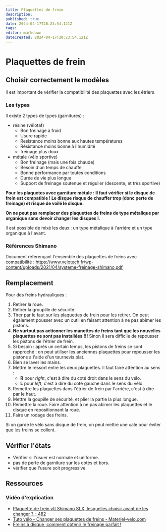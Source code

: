 ```yaml
---
title: Plaquettes de frein
description: 
published: true
date: 2024-04-17T20:23:54.121Z
tags: 
editor: markdown
dateCreated: 2024-04-17T20:23:54.121Z
---
```


# Plaquettes de frein

## Choisir correctement le modèles

Il est important de vérifier la compatibilité des plaquettes avec les étriers.

### Les types

Il existe 2 types de types (garnitures) :
- résine (vélotaf)
	- Bon freinage à froid
    - Usure rapide
    - Resistance moins bonne aux hautes températures
    - Résistance moins bonne à l'humidité
    - freinage plus doux
- métale (vélo sportive)
	- Bon freinage (mais une fois chaude)
    - Besoin d'un temps de chauffe
    - Bonne performance par toutes conditions
    - Durée de vie plus longue
    - Support de freinage soutenue et régulier (descente, et très sportive)

**Pour les plaquetes avec garniture métale : Il faut vérifier si le disque de frein est compatible ! Le disque risque de chauffer trop (donc perte de freinage) et risque de voilé le disque.**

**On ne peut pas remplacer des plaquettes de freins de type métalique par organique sans devoir changer les disques !**.

Il est possible de mixé les deux : un type métalique à l'arriére et un type organique à l'avant.

### Références Shimano

Document référençant l'ensemble des plaquettes de freins avec compatibilité : <https://www.velotech.fr/wp-content/uploads/2021/04/systeme-freinage-shimano.pdf>

## Remplacement

Pour des freins hydrauliques :

1. Retirer la roue.
1. Retirer la groupille de sécurité.
1. Tirer par le faut sur les plaquettes de frein pour les retirer. On peut également pousser avec un outil en faisant attention à ne pas abimer les pistons.
1. **Ne surtout pas actionner les manettes de freins tant que les nouvelles plaquettes ne sont pas installées !!!** Sinon il sera difficile de repousser les pistons de l'étrier de frein.
1. Si besoin : après un certain temps, les pistons de freins se sont rapproché : on peut utiliser les anciennes plaquettes pour repousser les pistons à l'aide d'un tournevis plat.
1. Bien se laver les mains.
1. Mettre le ressort entre les deux plaquettes. Il faut faire attention au sens :
	- **R** pour *right*, c'est à dire du coté droit dans le sens du vélo.
    - **L** pour *left*, c'est à dire du coté gauche dans le sens du vélo.
1. Remettre les plaquettes dans l'étrier de frein par l'arrière, c'est à dire par le haut.
1. Mettre la goupille de sécurité, et plier la partie la plus longue.
1. Remettre la roue. Faire attention à ne pas abimer les plaquettes et le disque en repositionnant la roue.
1. Faire un rodage des freins.

Si on garde le vélo sans disque de frein, on peut mettre une cale pour éviter que les freins se collent.

## Vérifier l'états

- Vérifier si l'usuer est normale et uniforme.
- pas de perte de garniture sur les cotés et bors.
- vérifier que l'usure soit progressive.

## Ressources

### Vidéo d'explication

- [Plaquette de frein vtt Shimano SLX, lesquelles choisir avant de les changer ? - 482](https://www.youtube.com/watch?v=6F98xUQGSVA)
- [Tuto vélo - Changer ses plaquettes de freins - Materiel-velo.com](https://www.youtube.com/watch?v=kU9UfmmsVIM)
- [Freins à disque, comment obtenir le freinage parfait !](https://www.youtube.com/watch?v=dgCTTMSbfyw)